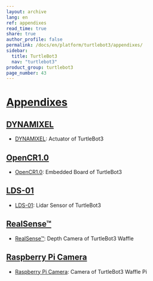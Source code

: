```yaml
---
layout: archive
lang: en
ref: appendixes
read_time: true
share: true
author_profile: false
permalink: /docs/en/platform/turtlebot3/appendixes/
sidebar:
  title: TurtleBot3
  nav: "turtlebot3"
product_group: turtlebot3
page_number: 43
---
```


<div style="counter-reset: h1 30"></div>

# [Appendixes](#appendixes)

## [DYNAMIXEL](#dynamixel)
- [DYNAMIXEL][dynamixel]: Actuator of TurtleBot3

## [OpenCR1.0](#opencr10)
- [OpenCR1.0][opencr]: Embedded Board of TurtleBot3

## [LDS-01](#lds01)
- [LDS-01][lds]: Lidar Sensor of TurtleBot3

## [RealSense™](#realsense)
- [RealSense™][realsense]: Depth Camera of TurtleBot3 Waffle

## [Raspberry Pi Camera](#raspberry-pi-camera)
- [Raspberry Pi Camera][raspberry pi camera]: Camera of TurtleBot3 Waffle Pi

[dynamixel]: /docs/en/platform/turtlebot3/appendix_dynamixel/
[opencr]: /docs/en/platform/turtlebot3/appendix_opencr1_0/
[lds]: /docs/en/platform/turtlebot3/appendix_lds_01/
[realsense]: /docs/en/platform/turtlebot3/appendix_realsense/
[raspberry pi camera]: /docs/en/platform/turtlebot3/appendix_raspi_cam/
